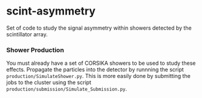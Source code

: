 # scint-asymmetry

Set of code to study the signal asymmetry within showers detected by the scintillator array.

### Shower Production

You must already have a set of CORSIKA showers to be used to study these effects.
Propagate the particles into the detector by runnning the script `production/SimulateShower.py`.
This is more easily done by submitting the jobs to the cluster using the script `production/submission/Simulate_Submission.py`.

